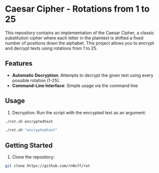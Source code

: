 # Caesar Cipher - Rotations from 1 to 25
This repository contains an implementation of the Caesar Cipher,
a classic substitution cipher where each letter in the plaintext is shifted a fixed number of positions down the alphabet.
This project allows you to encrypt and decrypt texts using rotations from 1 to 25.
## Features
* **Automatic Decryption**: Attempts to decrypt the given text using every possible rotation (1-25).
* **Command-Line Interface**: Simple usage via the command line.
## Usage
1. Decryption: Run the script with the encrypted text as an argument:
~~~bash
./rot.sh encryptedtext
~~~
~~~bash
./rot.sh "encryptedtext"
~~~
## Getting Started
1. Clone the repository:
~~~ bash
git clone https://github.com/rn0x7f/rot
~~~

